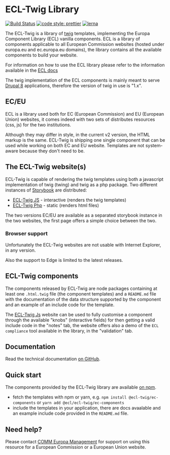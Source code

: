 # ECL-Twig Library

[![Build Status](https://drone.fpfis.eu/api/badges/ec-europa/ecl-twig/status.svg)](https://drone.fpfis.eu/ec-europa/ecl-twig)
[![code style: prettier](https://img.shields.io/badge/code_style-prettier-ff69b4.svg?style=flat-square)](https://github.com/prettier/prettier)
[![lerna](https://img.shields.io/badge/maintained%20with-lerna-cc00ff.svg)](https://lernajs.io/)

The ECL-Twig is a library of [twig](https://twig.symfony.com/) templates, implementing the Europa Component Library (ECL) vanilla components.
ECL is a library of components applicable to all European Commission websites (hosted under europa.eu and ec.europa.eu domains), the library contains all the available components to build your website.

For information on how to use the ECL library please refer to the information available in the [ECL docs](https://github.com/ec-europa/europa-component-library/blob/v2-dev/docs/README.md)

The twig implementation of the ECL components is mainly meant to serve [Drupal 8](http://drupal.org) applications, therefore the version of twig in use is "1.x".

## EC/EU

ECL is a library used both for EC (European Commission) and EU (European Union) websites, it comes indeed with two sets of distributes resources (css, js) for the two institutions.

Although they may differ in style, in the current v2 version, the HTML markup is the same. ECL-Twig is shipping one single component that can be used while working on both EC and EU website. Templates are not system-aware because they don't need to be.

## The ECL-Twig website(s)

ECL-Twig is capable of rendering the twig templates using both a javascript implementation of twig (twing) and twig as a php package.
Two different instances of [Storybook](http://storybookjs.org) are distributed:

- [ECL-Twig JS](https://ecl-twig-js.netlify.com) - interactive (renders the twig templates)
- [ECL-Twig Php](https://ecl-twig-php.netlify.com) - static (renders html files)

The two versions EC/EU are available as a separated storybook instance in the two websites, the first page offers a simple choice between the two.

### Browser support

Unfortunately the ECL-Twig websites are not usable with Internet Explorer, in any version.

Also the support to Edge is limited to the latest releases.

## ECL-Twig components

The components released by ECL-Twig are node packages containing at least one `.html.twig` file (the component templates) and a `README.md` file with the documentation of the data structure supported by the component and an example of an include code for the template.

The [ECL-Twig Js](https://ecl-twig-js.netlify.com) website can be used to fully customise a component through the available "knobs" (interactive fields) for then getting a valid include code in the "notes" tab, the website offers also a demo of the `ECL compliance` tool available in the library, in the "validation" tab.

## Documentation

Read the technical documentation [on GitHub](docs).

## Quick start

The components provided by the ECL-Twig library are available [on npm](https://www.npmjs.com/package/@ecl-twig/ec-components).

- fetch the templates with npm or yarn, e.g. `npm install @ecl-twig/ec-components` or `yarn add @ecl/ecl-twig/ec-components`
- include the templates in your application, there are docs avaalable and an example include code provided in the `README.md` file.

## Need help?

Please contact [COMM Europa Management](mailto:Europamanagement@ec.europa.eu) for support on using this resource for a European Commission or a European Union website.
